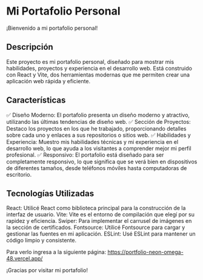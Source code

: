 # Mi Portafolio Personal

¡Bienvenido a mi portafolio personal!

## Descripción

Este proyecto es mi portafolio personal, diseñado para mostrar mis habilidades, proyectos y experiencia en el desarrollo web. Está construido con React y Vite, dos herramientas modernas que me permiten crear una aplicación web rápida y eficiente.

## Características

✅ Diseño Moderno: El portafolio presenta un diseño moderno y atractivo, utilizando las últimas tendencias de diseño web.
✅ Sección de Proyectos: Destaco los proyectos en los que he trabajado, proporcionando detalles sobre cada uno y enlaces a sus repositorios o sitios web.
✅ Habilidades y Experiencia: Muestro mis habilidades técnicas y mi experiencia en el desarrollo web, lo que ayuda a los visitantes a comprender mejor mi perfil profesional.
✅ Responsivo: El portafolio está diseñado para ser completamente responsivo, lo que significa que se verá bien en dispositivos de diferentes tamaños, desde teléfonos móviles hasta computadoras de escritorio.

## Tecnologías Utilizadas

 React: Utilicé React como biblioteca principal para la construcción de la interfaz de usuario.
 Vite: Vite es el entorno de compilación que elegí por su rapidez y eficiencia.
 Swiper: Para implementar el carrusel de imágenes en la sección de certificados.
 Fontsource: Utilicé Fontsource para cargar y gestionar las fuentes en mi aplicación.
 ESLint: Usé ESLint para mantener un código limpio y consistente.

Para verlo ingresa a la siguiente página: https://portfolio-neon-omega-48.vercel.app/

¡Gracias por visitar mi portafolio!
